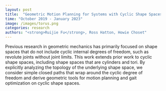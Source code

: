 ```yaml
---
layout: post
title:  "Geometric Motion Planning for Systems with Cyclic Shape Spaces"
time: "October 2019 - January 2023"
image: /images/torus.png
categories: research
authors: "<strong>Ruijie Fu</strong>, Ross Hatton, Howie Choset"
---
```

Previous research in geometric mechanics has primarily focused on shape spaces that do not include cyclic internal degrees of freedom, such as revolute joints without joint limits. This work extends prior work to cyclic shape spaces, including shape spaces that are cylinders and tori. By explicitly analyzing the topology of the underlying shape space, we consider simple closed paths that wrap around the cyclic degree of freedom and derive geometric tools for motion planning and gait optimization on cyclic shape spaces.
